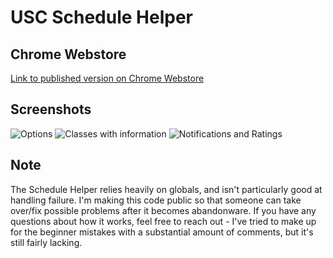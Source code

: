 # USC Schedule Helper

## Chrome Webstore

[Link to published version on Chrome Webstore](https://chrome.google.com/webstore/detail/usc-schedule-helper/gchplemiinhmilinflepfpmjhmbfnlhk)


## Screenshots

<img src="https://i.imgur.com/snfF6yo.png" alt="Options">

<img src="https://i.imgur.com/sSih4to.png" alt="Classes with information">

<img src="https://i.imgur.com/e9w1EKV.png" alt="Notifications and Ratings"> 

## Note

The Schedule Helper relies heavily on globals, and isn't particularly good at handling failure. I'm making this code public so that someone can take over/fix possible problems after it becomes abandonware. If you have any questions about how it works, feel free to reach out - I've tried to make up for the beginner mistakes with a substantial amount of comments, but it's still fairly lacking. 